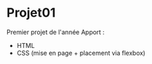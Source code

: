 # Projet01

Premier projet de l'année
Apport :
  - HTML
  - CSS (mise en page + placement via flexbox)
